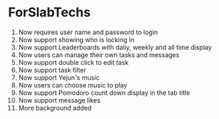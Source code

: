 # ForSlabTechs

1. Now requires user name and password to login
2. Now support showing who is locking in
3. Now support Leaderboards with daily, weekly and all time display
4. Now users can manage their own tasks and messages
5. Now support double click to edit task
6. Now support task filter
7. Now support Yejun's music
8. Now users can choose music to play
12. Now support Pomodoro count down display in the tab title
13. Now support message likes
14. More background added
